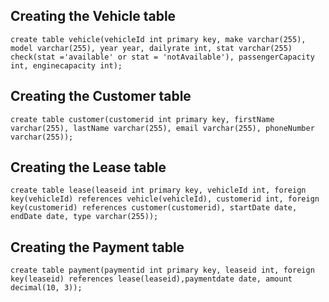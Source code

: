 ## Creating the Vehicle table
```
create table vehicle(vehicleId int primary key, make varchar(255), model varchar(255), year year, dailyrate int, stat varchar(255) check(stat ='available' or stat = 'notAvailable'), passengerCapacity int, enginecapacity int);
```

## Creating the Customer table
```
create table customer(customerid int primary key, firstName varchar(255), lastName varchar(255), email varchar(255), phoneNumber varchar(255));
```

## Creating the Lease table
```
create table lease(leaseid int primary key, vehicleId int, foreign key(vehicleId) references vehicle(vehicleId), customerid int, foreign key(customerid) references customer(customerid), startDate date, endDate date, type varchar(255));
```

## Creating the Payment table
```
create table payment(paymentid int primary key, leaseid int, foreign key(leaseid) references lease(leaseid),paymentdate date, amount decimal(10, 3));
```

